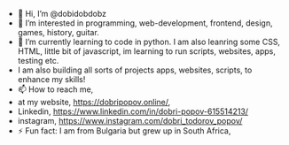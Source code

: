 - 👋 Hi, I’m @dobidobdobz
- 👀 I’m interested in programming, web-development, frontend, design, games, history, guitar.
- 🌱 I’m currently learning to code in python. I am also leanring some CSS, HTML, little bit of javascript, im learning to run scripts, websites, apps, testing etc.
- I am also building all sorts of projects apps, websites, scripts, to enhance my skills! 
- 📫 How to reach me,
- at my website, https://dobripopov.online/,
- Linkedin, https://www.linkedin.com/in/dobri-popov-615514213/
- instagram, https://www.instagram.com/dobri_todorov_popov/
- ⚡ Fun fact: I am from Bulgaria but grew up in South Africa, 


